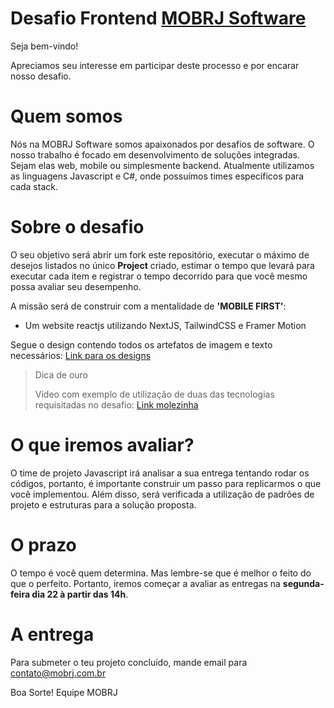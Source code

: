 # Desafio Frontend [MOBRJ Software](https://www.mobrj.com.br)

Seja bem-vindo!

Apreciamos seu interesse em participar deste processo e por encarar nosso desafio.

# Quem somos

Nós na MOBRJ Software somos apaixonados por desafios de software. O nosso trabalho é focado em desenvolvimento de soluções integradas. Sejam elas web, mobile ou simplesmente backend. Atualmente utilizamos as linguagens Javascript e C#, onde possuímos times específicos para cada stack.

# Sobre o desafio

O seu objetivo será abrir um fork este repositório, executar o máximo de desejos listados no único **Project** criado, estimar o tempo que levará para executar cada item e registrar o tempo decorrido para que você mesmo possa avaliar seu desempenho.

A missão será de construir com a mentalidade de **'MOBILE FIRST'**:

- Um website reactjs utilizando NextJS, TailwindCSS e Framer Motion

Segue o design contendo todos os artefatos de imagem e texto necessários: [Link para os designs](https://www.figma.com/file/jJ7GHmAetLDb0O0dcYEMwD/Desafio-MOBRJ?node-id=438%3A9688)

> Dica de ouro
>
> Vídeo com exemplo de utilização de duas das tecnologias requisitadas no desafio: [Link molezinha](https://www.youtube.com/watch?v=n_GU1yTImJg)

# O que iremos avaliar?

O time de projeto Javascript irá analisar a sua entrega tentando rodar os códigos, portanto, é importante construir um passo para replicarmos o que você implementou. Além disso, será verificada a utilização de padrões de projeto e estruturas para a solução proposta.

# O prazo

O tempo é você quem determina. Mas lembre-se que é melhor o feito do que o perfeito. Portanto, iremos começar a avaliar as entregas na **segunda-feira dia 22 à partir das 14h**.

# A entrega

Para submeter o teu projeto concluído, mande email para contato@mobrj.com.br

Boa Sorte!
Equipe MOBRJ
